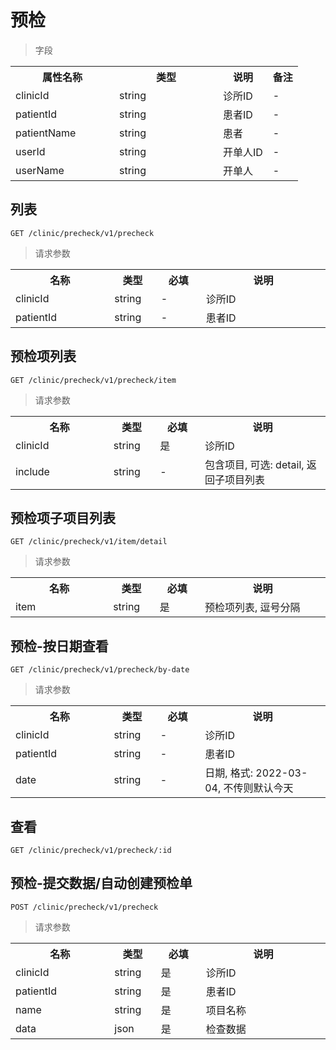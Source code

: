 # 预检

> 字段

<table>
    <tr>
        <th style="width:150px;">属性名称</th>
        <th style="width:150px;">类型</th>
        <th>说明</th>
        <th>备注</th>
    </tr>
    <tr>
        <td>clinicId</td>
        <td>string</td>
        <td>诊所ID</td>
        <td>-</td>
    </tr>    
    <tr>
        <td>patientId</td>
        <td>string</td>
        <td>患者ID</td>
        <td>-</td>
    </tr>
    <tr>
        <td>patientName</td>
        <td>string</td>
        <td>患者</td>
        <td>-</td>
    </tr>
    <tr>
        <td>userId</td>
        <td>string</td>
        <td>开单人ID</td>
        <td>-</td>
    </tr>
    <tr>
        <td>userName</td>
        <td>string</td>
        <td>开单人</td>
        <td>-</td>
    </tr>
</table>


## 列表

```
GET /clinic/precheck/v1/precheck
```

>请求参数
<table>
    <tr>
        <th style="width:150px;">名称</th>
        <th style="width:60px;">类型</th>
        <th style="width:60px;">必填</th>
        <th style="width:200px;">说明</th>
    </tr>
    <tr>
        <td>clinicId</td>
        <td>string</td>
        <td>-</td>
        <td>诊所ID</td>
    </tr>
    <tr>
        <td>patientId</td>
        <td>string</td>
        <td>-</td>
        <td>患者ID</td>
    </tr>
</table>

## 预检项列表

```
GET /clinic/precheck/v1/precheck/item
```

>请求参数
<table>
    <tr>
        <th style="width:150px;">名称</th>
        <th style="width:60px;">类型</th>
        <th style="width:60px;">必填</th>
        <th style="width:200px;">说明</th>
    </tr>
    <tr>
        <td>clinicId</td>
        <td>string</td>
        <td>是</td>
        <td>诊所ID</td>
    </tr>
    <tr>
        <td>include</td>
        <td>string</td>
        <td>-</td>
        <td>包含项目, 可选: detail, 返回子项目列表</td>
    </tr>
</table>

## 预检项子项目列表

```
GET /clinic/precheck/v1/item/detail
```

>请求参数
<table>
    <tr>
        <th style="width:150px;">名称</th>
        <th style="width:60px;">类型</th>
        <th style="width:60px;">必填</th>
        <th style="width:200px;">说明</th>
    </tr>
    <tr>
        <td>item</td>
        <td>string</td>
        <td>是</td>
        <td>预检项列表, 逗号分隔</td>
    </tr>
</table>

## 预检-按日期查看

```
GET /clinic/precheck/v1/precheck/by-date
```

>请求参数
<table>
    <tr>
        <th style="width:150px;">名称</th>
        <th style="width:60px;">类型</th>
        <th style="width:60px;">必填</th>
        <th style="width:200px;">说明</th>
    </tr>
    <tr>
        <td>clinicId</td>
        <td>string</td>
        <td>-</td>
        <td>诊所ID</td>
    </tr>
    <tr>
        <td>patientId</td>
        <td>string</td>
        <td>-</td>
        <td>患者ID</td>
    </tr>
    <tr>
        <td>date</td>
        <td>string</td>
        <td>-</td>
        <td>日期, 格式: 2022-03-04, 不传则默认今天</td>
    </tr>
</table>

## 查看

```
GET /clinic/precheck/v1/precheck/:id
```

## 预检-提交数据/自动创建预检单

```
POST /clinic/precheck/v1/precheck
```

>请求参数
<table>
    <tr>
        <th style="width:150px;">名称</th>
        <th style="width:60px;">类型</th>
        <th style="width:60px;">必填</th>
        <th style="width:200px;">说明</th>
    </tr>
    <tr>
        <td>clinicId</td>
        <td>string</td>
        <td>是</td>
        <td>诊所ID</td>
    </tr>
    <tr>
        <td>patientId</td>
        <td>string</td>
        <td>是</td>
        <td>患者ID</td>
    </tr>
    <tr>
        <td>name</td>
        <td>string</td>
        <td>是</td>
        <td>项目名称</td>
    </tr>
    <tr>
        <td>data</td>
        <td>json</td>
        <td>是</td>
        <td>检查数据</td>
    </tr>
</table>
